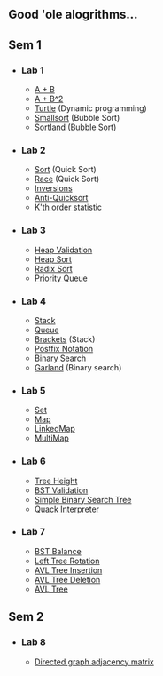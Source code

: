 ## Good 'ole alogrithms...
## Sem 1
- ### Lab 1
    - [A + B](lab_01/aplusb.go)
  - [A + B^2](lab_01/aplusbb.go)
  - [Turtle](lab_01/turtle.go) (Dynamic programming)
  - [Smallsort](lab_01/smallsort.go) (Bubble Sort)
  - [Sortland](lab_01/sortland.go) (Bubble Sort)

- ### Lab 2
  - [Sort](lab_2/sort.go) (Quick Sort)
  - [Race](lab_2/race.go) (Quick Sort)
  - [Inversions](lab_2/inversions.go)
  - [Anti-Quicksort](lab_2/antiqs.go)
  - [K'th order statistic](lab_2/kth.go)

- ### Lab 3
  - [Heap Validation](lab_3/isheap.go)
  - [Heap Sort](lab_3/heapsort.go)
  - [Radix Sort](lab_3/radixsort.go)
  - [Priority Queue](lab_3/priorityqueue.go)

- ### Lab 4
  - [Stack](lab_4/stack.go)
  - [Queue](lab_4/queue.go)
  - [Brackets](lab_4/brackets.go) (Stack)
  - [Postfix Notation](lab_4/postfix.go)
  - [Binary Search](lab_4/binsearch.go)
  - [Garland](lab_4/garland.go) (Binary search)

- ### Lab 5
  - [Set](lab_5/set.go)
  - [Map](lab_5/map.go)
  - [LinkedMap](lab_5/linkedmap.go)
  - [MultiMap](lab_5/multimap.go)

- ### Lab 6
  - [Tree Height](lab_6/height.go)
  - [BST Validation](lab_6/check.go)
  - [Simple Binary Search Tree](lab_6/bstsimple.go)
  - [Quack Interpreter](lab_6/quack.go)

- ### Lab 7
  - [BST Balance](lab_7/balance.go)
  - [Left Tree Rotation](lab_7/rotation.go)
  - [AVL Tree Insertion](lab_7/addition.go)
  - [AVL Tree Deletion](lab_7/deletion.go)
  - [AVL Tree](lab_7/avlset.go)

## Sem 2
- ### Lab 8
    - [Directed graph adjacency matrix](lab_8/adj_matrix.go)